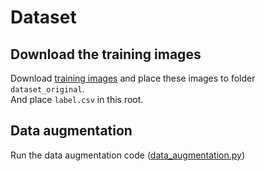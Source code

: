 # Dataset  

## Download the training images  
Download [training images](https://tbrain.trendmicro.com.tw/Competitions/Details/20) and place these images to folder `dataset_original`.  
And place `label.csv` in this root.

## Data augmentation  
Run the data augmentation code ([data_augmentation.py](../utils/data_augmentation.py))  
